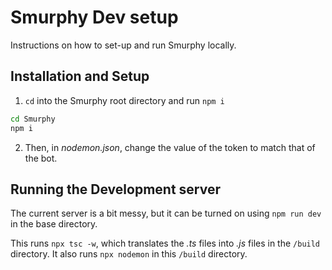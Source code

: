 # Smurphy Dev setup

Instructions on how to set-up and run Smurphy locally.

## Installation and Setup

1) ```cd``` into the Smurphy root directory and run ```npm i```
```bash
cd Smurphy
npm i
```

2) Then, in *nodemon.json*, change the value of the token to match that of the bot.

## Running the Development server

The current server is a bit messy, but it can be turned on using ```npm run dev``` in the base directory. 

This runs ```npx tsc -w```, which translates the *.ts* files into *.js* files in the ```/build``` 
directory. It also runs ```npx nodemon``` in this ```/build``` directory.
